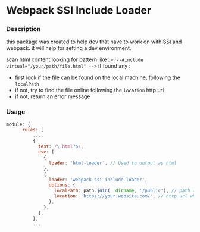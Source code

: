# Webpack SSI Include Loader

### Description
this package was created to help dev that have to work on with SSI and webpack.
it will help for setting a dev environment.

scan html content looking for pattern like :
`<!--#include virtual="/your/path/file.html" -->`
if found any :
 - first look if the file can be found on the local machine, following the `localPath`
 - if not, try to find the file online following the `location` http url
 - if not, return an error message

### Usage
```js
module: {
      rules: [
          ....
          {
            test: /\.html?$/,
            use: [
              {
                loader: 'html-loader', // Used to output as html
              },
              {
                loader: 'webpack-ssi-include-loader',
                options: {
                  localPath: path.join(__dirname, '/public'), // path where the include find could be found
                  location: 'https://your.website.com/', // http url where the file can be dl
                },
              },
            ],
          },
          ...
```
